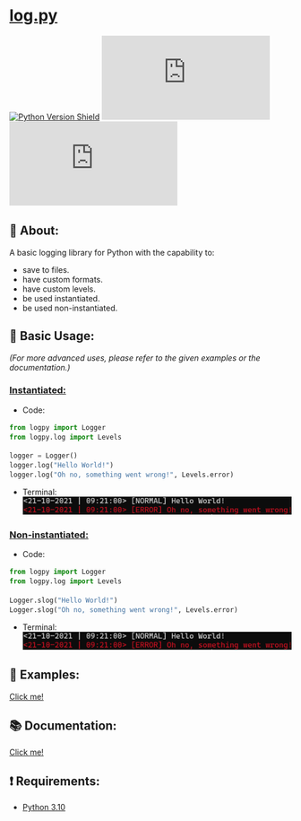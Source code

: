 # <b><u>log.py</u></b>
[![Python Version Shield](https://img.shields.io/badge/Python%20Version-3.10-white?color=white&label=PyPi%20Downloads&logo=python&logoColor=white&style=for-the-badge)](https://www.python.org/downloads/release/python-3100/)
[![PyPi Downloads Shield](https://img.shields.io/pypi/dm/log.py?color=blue&label=PyPi%20Downloads&logo=pypi&logoColor=blue&style=for-the-badge)](https://pypi.org/project/log.py/)
[![License Shield](https://img.shields.io/github/license/sebastiaanbij/log.py?style=for-the-badge)](https://github.com/SebastiaanBij/log.py/blob/main/LICENSE)

## <b>📖 About:</b>
A basic logging library for Python with the capability to:
- save to files.
- have custom formats.
- have custom levels.
- be used instantiated.
- be used non-instantiated.

## <b>📝 Basic Usage:</b>
<i>(For more advanced uses, please refer to the given examples or the documentation.)</i>
### <u>Instantiated:</u>
- Code:
```python
from logpy import Logger
from logpy.log import Levels

logger = Logger()
logger.log("Hello World!")
logger.log("Oh no, something went wrong!", Levels.error)
```

- Terminal:\
![img.png](images/terminal_result.png)

### <u>Non-instantiated:</u>
- Code:
```python
from logpy import Logger
from logpy.log import Levels

Logger.slog("Hello World!")
Logger.slog("Oh no, something went wrong!", Levels.error)
```

- Terminal:\
![img.png](images/terminal_result.png)

## <b>🔧 Examples:</b>
[Click me!](https://github.com/SebastiaanBij/log.py/tree/main/examples)

## <b>📚 Documentation:</b>
[Click me!](https://sebastiaanbij.github.io/log.py/logpy.html)

## <b>❗ Requirements:</b>
- [Python 3.10](https://www.python.org/downloads/release/python-3100/)

